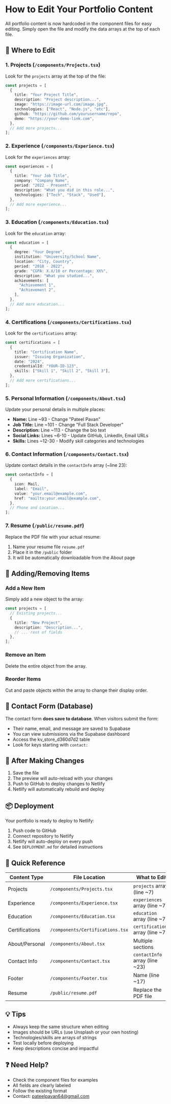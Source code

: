 # How to Edit Your Portfolio Content

All portfolio content is now hardcoded in the component files for easy editing. Simply open the file and modify the data arrays at the top of each file.

## 📝 Where to Edit

### 1. Projects (`/components/Projects.tsx`)
Look for the `projects` array at the top of the file:

```typescript
const projects = [
  {
    title: "Your Project Title",
    description: "Project description...",
    image: "https://image-url.com/image.jpg",
    technologies: ["React", "Node.js", "etc"],
    github: "https://github.com/yourusername/repo",
    demo: "https://your-demo-link.com",
  },
  // Add more projects...
];
```

### 2. Experience (`/components/Experience.tsx`)
Look for the `experiences` array:

```typescript
const experiences = [
  {
    title: "Your Job Title",
    company: "Company Name",
    period: "2022 - Present",
    description: "What you did in this role...",
    technologies: ["Tech", "Stack", "Used"],
  },
  // Add more experience...
];
```

### 3. Education (`/components/Education.tsx`)
Look for the `education` array:

```typescript
const education = [
  {
    degree: "Your Degree",
    institution: "University/School Name",
    location: "City, Country",
    period: "2018 - 2022",
    grade: "CGPA: X.X/10 or Percentage: XX%",
    description: "What you studied...",
    achievements: [
      "Achievement 1",
      "Achievement 2",
    ],
  },
  // Add more education...
];
```

### 4. Certifications (`/components/Certifications.tsx`)
Look for the `certifications` array:

```typescript
const certifications = [
  {
    title: "Certification Name",
    issuer: "Issuing Organization",
    date: "2024",
    credentialId: "YOUR-ID-123",
    skills: ["Skill 1", "Skill 2", "Skill 3"],
  },
  // Add more certifications...
];
```

### 5. Personal Information (`/components/About.tsx`)
Update your personal details in multiple places:

- **Name:** Line ~93 - Change "Pateel Pavan"
- **Job Title:** Line ~101 - Change "Full Stack Developer"
- **Description:** Line ~113 - Change the bio text
- **Social Links:** Lines ~6-10 - Update GitHub, LinkedIn, Email URLs
- **Skills:** Lines ~12-30 - Modify skill categories and technologies

### 6. Contact Information (`/components/Contact.tsx`)
Update contact details in the `contactInfo` array (~line 23):

```typescript
const contactInfo = [
  {
    icon: Mail,
    label: "Email",
    value: "your.email@example.com",
    href: "mailto:your.email@example.com",
  },
  // Phone and Location...
];
```

### 7. Resume (`/public/resume.pdf`)
Replace the PDF file with your actual resume:
1. Name your resume file `resume.pdf`
2. Place it in the `/public` folder
3. It will be automatically downloadable from the About page

## 🎨 Adding/Removing Items

### Add a New Item
Simply add a new object to the array:

```typescript
const projects = [
  // Existing projects...
  {
    title: "New Project",
    description: "Description...",
    // ... rest of fields
  },
];
```

### Remove an Item
Delete the entire object from the array.

### Reorder Items
Cut and paste objects within the array to change their display order.

## 💾 Contact Form (Database)

The contact form **does save to database**. When visitors submit the form:
- Their name, email, and message are saved to Supabase
- You can view submissions via the Supabase dashboard
- Access the kv_store_d360d7d2 table
- Look for keys starting with `contact:`

## 🚀 After Making Changes

1. Save the file
2. The preview will auto-reload with your changes
3. Push to GitHub to deploy changes to Netlify
4. Netlify will automatically rebuild and deploy

## 📦 Deployment

Your portfolio is ready to deploy to Netlify:
1. Push code to GitHub
2. Connect repository to Netlify
3. Netlify will auto-deploy on every push
4. See `DEPLOYMENT.md` for detailed instructions

## 🎯 Quick Reference

| Content Type | File Location | What to Edit |
|-------------|---------------|--------------|
| Projects | `/components/Projects.tsx` | `projects` array (line ~7) |
| Experience | `/components/Experience.tsx` | `experiences` array (line ~7) |
| Education | `/components/Education.tsx` | `education` array (line ~7) |
| Certifications | `/components/Certifications.tsx` | `certifications` array (line ~7) |
| About/Personal | `/components/About.tsx` | Multiple sections |
| Contact Info | `/components/Contact.tsx` | `contactInfo` array (line ~23) |
| Footer | `/components/Footer.tsx` | Name (line ~17) |
| Resume | `/public/resume.pdf` | Replace the PDF file |

## 💡 Tips

- Always keep the same structure when editing
- Images should be URLs (use Unsplash or your own hosting)
- Technologies/skills are arrays of strings
- Test locally before deploying
- Keep descriptions concise and impactful

## ❓ Need Help?

- Check the component files for examples
- All fields are clearly labeled
- Follow the existing format
- Contact: pateelpavan64@gmail.com
